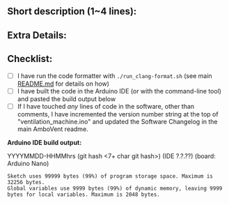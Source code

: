 <!-- Note that this is a markdown comment. It won't show up in your text. You don't have to delete
these. -->
## Short description (1~4 lines):
<!-- What problems does this solve? How? Use the longer details section below if needed. -->


## Extra Details:
<!-- (Optional) extra details, continued from above;
Delete this section if you don't need it. -->


## Checklist:
<!-- You may delete this whole section if your PR is not modifying any software/code. -->
<!-- Add an X inside the square brackets below when you've completed each item. This PR cannot
merge until you have completed all items. -->

- [ ] I have run the code formatter with `./run_clang-format.sh` (see main 
[README.md](https://github.com/AmboVent-1690-108/AmboVent#software) for details on how)
- [ ] I have built the code in the Arduino IDE (or with the command-line tool) and pasted the 
build output below
- [ ] If I have touched *any* lines of code in the software, other than comments, I have incremented
the version number string at the top of "ventilation_machine.ino" and updated the Software Changelog
in the main AmboVent readme.

**Arduino IDE build output:**  

<!-- YYYYMMDD-HHMMhrs is the date and time you ran the build command; ex: 20200420-0049hrs means 20
April 2020 at 0049 hrs (12:49AM--just after midnight). Also be sure to include at least the first 7
chars of your git hash for the commit you had checked out when you performed the build. Lastly,
specify your Arduino IDE version number and board. The board should be Nano unless you know
differently. -->
YYYYMMDD-HHMMhrs (git hash <7+ char git hash>) (IDE ?.?.??) (board: Arduino Nano)

    Sketch uses 99999 bytes (99%) of program storage space. Maximum is 32256 bytes.
    Global variables use 9999 bytes (99%) of dynamic memory, leaving 9999 bytes for local variables. Maximum is 2048 bytes.

<!-- Example:
20200420-0049hrs (git hash 493985f; branch fix_formatting) (IDE 1.8.12) (Arduino Nano) - PR #46: https://github.com/AmboVent-1690-108/AmboVent/pull/46

    Sketch uses 18176 bytes (56%) of program storage space. Maximum is 32256 bytes.
    Global variables use 1046 bytes (51%) of dynamic memory, leaving 1002 bytes for local variables. Maximum is 2048 bytes.
-->

